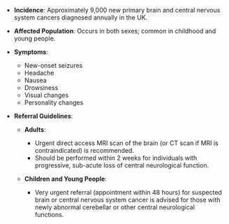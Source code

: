 - **Incidence**: Approximately 9,000 new primary brain and central nervous system cancers diagnosed annually in the UK.
- **Affected Population**: Occurs in both sexes; common in childhood and young people.
  
- **Symptoms**:
  - New-onset seizures
  - Headache
  - Nausea
  - Drowsiness
  - Visual changes
  - Personality changes

- **Referral Guidelines**:
  - **Adults**:
    - Urgent direct access MRI scan of the brain (or CT scan if MRI is contraindicated) is recommended.
    - Should be performed within 2 weeks for individuals with progressive, sub-acute loss of central neurological function.
  
  - **Children and Young People**:
    - Very urgent referral (appointment within 48 hours) for suspected brain or central nervous system cancer is advised for those with newly abnormal cerebellar or other central neurological functions.